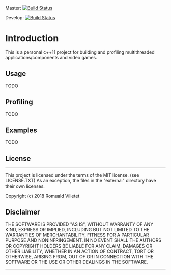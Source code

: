 Master: [![Build Status](https://travis-ci.org/romualdvilletet/cwe.svg?branch=master)](https://travis-ci.org/romualdvilletet/cwe)

Develop: [![Build Status](https://travis-ci.org/romualdvilletet/cwe.svg?branch=develop)](https://travis-ci.org/romualdvilletet/cwe)

# Introduction

This is a personal c++11 project for building and profiling multithreaded applications/components and video games.

## Usage
TODO

## Profiling
TODO

## Examples
TODO

## License
---
This project is licensed under the terms of the MIT license. (see LICENSE.TXT) As an exception, the files in the "external\" directory have their own licenses.

Copyright (c) 2018 Romuald Villetet

## Disclaimer

THE SOFTWARE IS PROVIDED "AS IS", WITHOUT WARRANTY OF ANY KIND, EXPRESS OR IMPLIED, INCLUDING BUT NOT LIMITED TO THE WARRANTIES OF MERCHANTABILITY, FITNESS FOR A PARTICULAR PURPOSE AND NONINFRINGEMENT. IN NO EVENT SHALL THE AUTHORS OR COPYRIGHT HOLDERS BE LIABLE FOR ANY CLAIM, DAMAGES OR OTHER LIABILITY, WHETHER IN AN ACTION OF CONTRACT, TORT OR OTHERWISE, ARISING FROM, OUT OF OR IN CONNECTION WITH THE SOFTWARE OR THE USE OR OTHER DEALINGS IN THE SOFTWARE.

---
